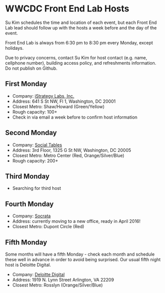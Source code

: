 # WWCDC Front End Lab Hosts

Su Kim schedules the time and location of each event, but each Front End Lab lead should follow up with the hosts a week before and the day of the event.

Front End Lab is always from 6:30 pm to 8:30 pm every Monday, except holidays.

Due to privacy concerns, contact Su Kim for host contact (e.g. name, cellphone number), building access policy, and refreshments information. Do not publish on Github.

## First Monday
* Company: [iStrategy Labs, Inc.](https://isl.co/)
* Address: 641 S St NW, Fl 1, Washington, DC 20001
* Closest Metro: Shaw/Howard (Green/Yellow)
* Rough capacity: 100+
* Check in via email a week before to confirm host information

## Second Monday
* Company: [Social Tables](https://www.socialtables.com/)
* Address: 3rd Floor, 1325 G St NW, Washington, DC 20005
* Closest Metro: Metro Center (Red, Orange/Silver/Blue)
* Rough capacity: 200+

## Third Monday
* Searching for third host

## Fourth Monday
* Company: [Socrata](https://www.socrata.com/)
* Address: currently moving to a new office, ready in April 2016!
* Closest Metro: Dupont Circle (Red)

## Fifth Monday
Some months will have a fifth Monday - check each month and schedule these well in advance in order to avoid being surprised. Our usual fifth night host is Deloitte Digital.

* Company: [Deloitte Digital](http://www.deloittedigital.com/us/)
* Address: 1919 N. Lynn Street Arlington, VA 22209
* Closest Metro: Rosslyn (Orange/Silver/Blue)
